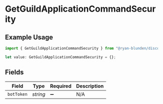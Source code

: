 # GetGuildApplicationCommandSecurity

## Example Usage

```typescript
import { GetGuildApplicationCommandSecurity } from "@ryan-blunden/discord/models/operations";

let value: GetGuildApplicationCommandSecurity = {};
```

## Fields

| Field              | Type               | Required           | Description        |
| ------------------ | ------------------ | ------------------ | ------------------ |
| `botToken`         | *string*           | :heavy_minus_sign: | N/A                |